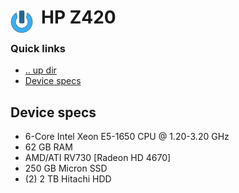 # HP Z420 <img style="margin: 6px 13px 0px 0px" align="left" src="../../art/logo_36x36.png" />

### Quick links
* [.. up dir](../../README.md)
* [Device specs](#device-specs)

## Device specs
* 6-Core Intel Xeon E5-1650 CPU @ 1.20-3.20 GHz
* 62 GB RAM
* AMD/ATI RV730 [Radeon HD 4670]
* 250 GB Micron SSD 
* (2) 2 TB Hitachi HDD

<!-- 
vim: ts=2:sw=2:sts=2
-->
